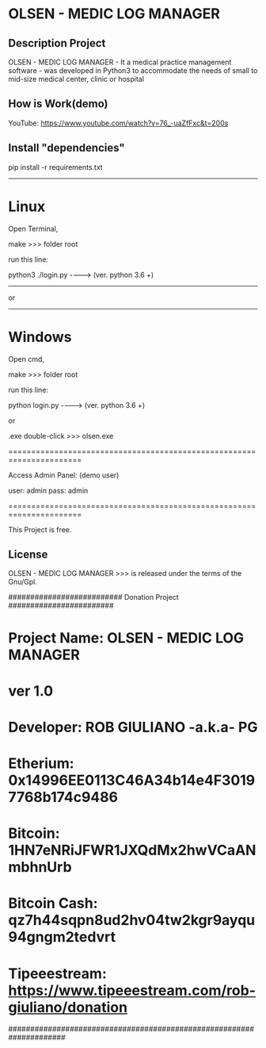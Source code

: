
OLSEN - MEDIC LOG MANAGER
=========================



Description Project
------------------

OLSEN - MEDIC LOG MANAGER - It a medical practice management software -
 was developed in Python3 to accommodate the needs of small to mid-size medical center, clinic or hospital





How is Work(demo)
---------------------

YouTube: https://www.youtube.com/watch?v=76_-uaZfFxc&t=200s


Install "dependencies"
------------------------

pip install -r requirements.txt

---------------------------------------




Linux
======

Open Terminal,

make >>> folder root

run this line:

   python3  ./login.py             ---->      (ver. python 3.6 +)

----------------------------------------------------------------------

or

----------------------------------------------------------------------

Windows
============

Open cmd,

make >>> folder root

run this line:

   python login.py             ---->      (ver. python 3.6 +)
   
 or
 
 .exe  double-click  >>>  olsen.exe

======================================================================

Access Admin Panel: (demo user)

user: admin
pass: admin

======================================================================



This Project is free.

License
--------------
OLSEN - MEDIC LOG MANAGER >>> is released under the terms of the Gnu/Gpl.

########################## Donation Project ########################
# Project Name: OLSEN - MEDIC LOG MANAGER
# ver  1.0
# Developer: ROB GIULIANO  -a.k.a- PG
# Etherium:       0x14996EE0113C46A34b14e4F30197768b174c9486
# Bitcoin:        1HN7eNRiJFWR1JXQdMx2hwVCaANmbhnUrb
# Bitcoin Cash:   qz7h44sqpn8ud2hv04tw2kgr9ayqu94gngm2tedvrt
# Tipeeestream:   https://www.tipeeestream.com/rob-giuliano/donation
#####################################################################



